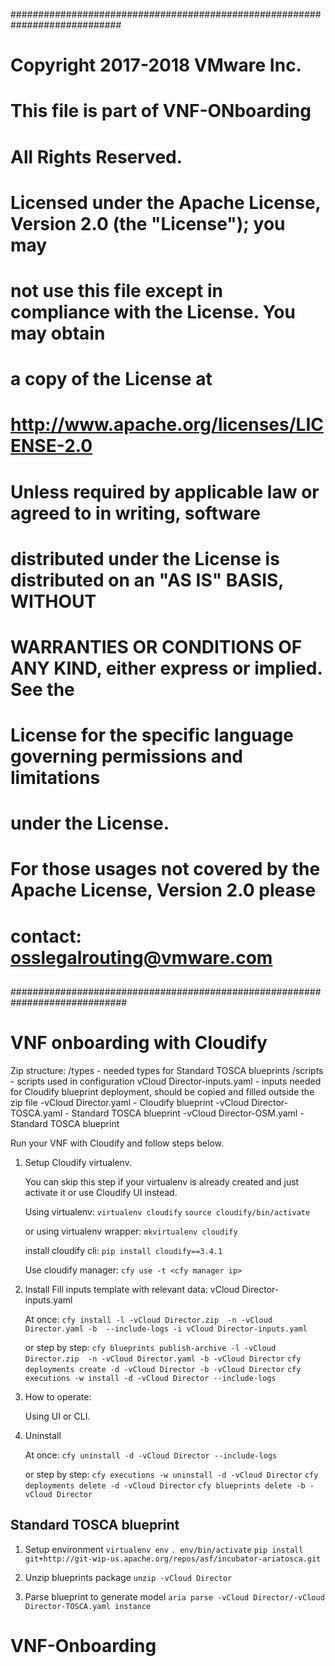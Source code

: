############################################################################
##
# Copyright 2017-2018 VMware Inc.
# This file is part of VNF-ONboarding
# All Rights Reserved.
#
# Licensed under the Apache License, Version 2.0 (the "License"); you may
# not use this file except in compliance with the License. You may obtain
# a copy of the License at
#
#         http://www.apache.org/licenses/LICENSE-2.0
#
# Unless required by applicable law or agreed to in writing, software
# distributed under the License is distributed on an "AS IS" BASIS, WITHOUT
# WARRANTIES OR CONDITIONS OF ANY KIND, either express or implied. See the
# License for the specific language governing permissions and limitations
# under the License.
#
# For those usages not covered by the Apache License, Version 2.0 please
# contact:  osslegalrouting@vmware.com
 
##
 
#############################################################################




VNF onboarding with Cloudify
============================

Zip structure:
/types - needed types for Standard TOSCA blueprints
/scripts - scripts used in configuration
vCloud Director-inputs.yaml - inputs needed for Cloudify blueprint deployment, should be copied and filled outside the zip file 
-vCloud Director.yaml - Cloudify blueprint
-vCloud Director-TOSCA.yaml - Standard TOSCA blueprint
-vCloud Director-OSM.yaml - Standard TOSCA blueprint


Run your VNF with Cloudify and follow steps below.

1. Setup Cloudify virtualenv.
   
    You can skip this step if your virtualenv is already created and just activate it or use Cloudify UI instead.
    
    Using virtualenv:
    `virtualenv cloudify`
    `source cloudify/bin/activate`
    
    or using virtualenv wrapper:
    `mkvirtualenv cloudify`
    
    install cloudify cli:
    `pip install cloudify==3.4.1`
    
    Use cloudify manager:
    `cfy use -t <cfy manager ip>`

2. Install
    Fill inputs template with relevant data: vCloud Director-inputs.yaml
    
    At once:
    `cfy install -l -vCloud Director.zip  -n -vCloud Director.yaml -b  --include-logs -i vCloud Director-inputs.yaml`
    
    or step by step:
    `cfy blueprints publish-archive -l -vCloud Director.zip  -n -vCloud Director.yaml -b -vCloud Director`
    `cfy deployments create -d -vCloud Director -b -vCloud Director`
    `cfy executions -w install -d -vCloud Director --include-logs`

3. How to operate:

    Using UI or CLI. <information>
   
4. Uninstall 

    At once:
    `cfy uninstall -d -vCloud Director --include-logs`
    
    or step by step:
    `cfy executions -w uninstall -d -vCloud Director`
    `cfy deployments delete -d -vCloud Director`
    `cfy blueprints delete -b -vCloud Director`


Standard TOSCA blueprint
------------------------

1. Setup environment
   `virtualenv env`
   `. env/bin/activate`
   `pip install git+http://git-wip-us.apache.org/repos/asf/incubator-ariatosca.git`

2. Unzip blueprints package
   `unzip -vCloud Director`

3. Parse blueprint to generate model
   `aria parse -vCloud Director/-vCloud Director-TOSCA.yaml instance`
# VNF-Onboarding